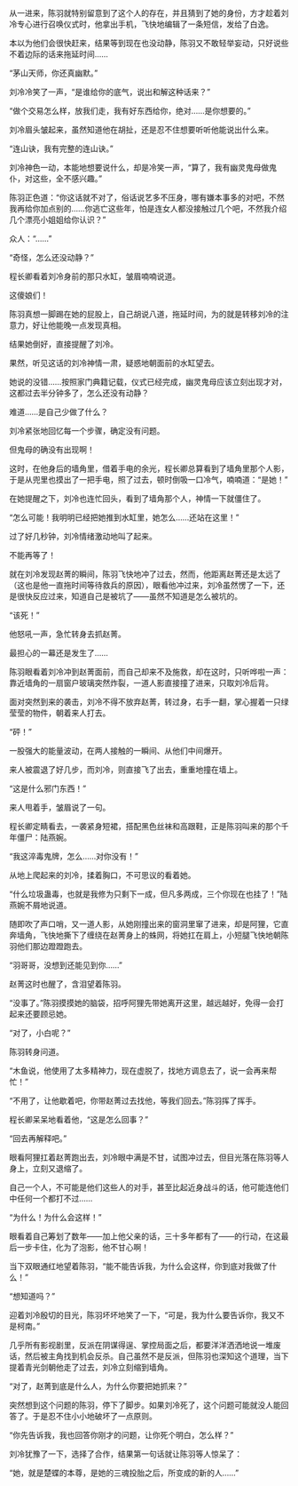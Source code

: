 从一进来，陈羽就特别留意到了这个人的存在，并且猜到了她的身份，方才趁着刘冷专心进行召唤仪式时，他拿出手机，飞快地编辑了一条短信，发给了白逸。

本以为他们会很快赶来，结果等到现在也没动静，陈羽又不敢轻举妄动，只好说些不着边际的话来拖延时间……

“茅山天师，你还真幽默。”

刘冷冷笑了一声，“是谁给你的底气，说出和解这种话来？”

“做个交易怎么样，放我们走，我有好东西给你，绝对……是你想要的。”

刘冷眉头皱起来，虽然知道他在胡扯，还是忍不住想要听听他能说出什么来。

“连山诀，我有完整的连山诀。”

刘冷神色一动，本能地想要说什么，却是冷笑一声，“算了，我有幽灵鬼母做鬼仆，对这些，全不感兴趣。”

陈羽正色道：“你这话就不对了，俗话说艺多不压身，哪有嫌本事多的对吧，不然我再给你加点别的……你逃亡这些年，怕是连女人都没接触过几个吧，不然我介绍几个漂亮小姐姐给你认识？”

众人：“……”

“奇怪，怎么还没动静？”

程长卿看着刘冷身前的那只水缸，皱眉喃喃说道。

这傻娘们！

陈羽真想一脚踢在她的屁股上，自己胡说八道，拖延时间，为的就是转移刘冷的注意力，好让他能晚一点发现真相。

结果她倒好，直接提醒了刘冷。

果然，听见这话的刘冷神情一肃，疑惑地朝面前的水缸望去。

她说的没错……按照家门典籍记载，仪式已经完成，幽灵鬼母应该立刻出现才对，这都过去半分钟多了，怎么还没有动静？

难道……是自己少做了什么？

刘冷紧张地回忆每一个步骤，确定没有问题。

但鬼母的确没有出现啊！

这时，在他身后的墙角里，借着手电的余光，程长卿总算看到了墙角里那个人影，于是从兜里也摸出了一把手电，照了过去，顿时倒吸一口冷气，喃喃道：“是她！”

在她提醒之下，刘冷也连忙回头，看到了墙角那个人，神情一下就僵住了。

“怎么可能！我明明已经把她推到水缸里，她怎么……还站在这里！”

过了好几秒钟，刘冷情绪激动地叫了起来。

不能再等了！

就在刘冷发现赵菁的瞬间，陈羽飞快地冲了过去，然而，他距离赵菁还是太远了（这也是他一直拖时间等待救兵的原因），眼看他冲过来，刘冷虽然愣了一下，还是很快反应过来，知道自己是被坑了——虽然不知道是怎么被坑的。

“该死！”

他怒吼一声，急忙转身去抓赵菁。

最担心的一幕还是发生了……

陈羽眼看着刘冷冲到赵菁面前，而自己却来不及施救，却在这时，只听哗啦一声：靠近墙角的一扇窗户玻璃突然炸裂，一道人影直接撞了进来，只取刘冷后背。

面对突然到来的袭击，刘冷不得不放弃赵菁，转过身，右手一翻，掌心握着一只绿莹莹的物件，朝着来人打去。

“砰！”

一股强大的能量波动，在两人接触的一瞬间、从他们中间爆开。

来人被震退了好几步，而刘冷，则直接飞了出去，重重地撞在墙上。

“这是什么邪门东西！”

来人甩着手，皱眉说了一句。

程长卿定睛看去，一袭紧身短裙，搭配黑色丝袜和高跟鞋，正是陈羽叫来的那个千年僵尸：陆燕婉。

“我这淬毒鬼牌，怎么……对你没有！”

从地上爬起来的刘冷，揉着胸口，不可思议的看着她。

“什么垃圾蛊毒，也就是我修为只剩下一成，但凡多两成，三个你现在也挂了！”陆燕婉不屑地说道。

随即吹了声口哨，又一道人影，从她刚撞出来的窗洞里窜了进来，却是阿狸，它直奔墙角，飞快地撕下了缠绕在赵菁身上的蛛网，将她扛在肩上，小短腿飞快地朝陈羽他们那边蹬蹬跑去。

“羽哥哥，没想到还能见到你……”

赵菁这时也醒了，含泪望着陈羽。

“没事了。”陈羽摸摸她的脑袋，招呼阿狸先带她离开这里，越远越好，免得一会打起来还要顾忌她。

“对了，小白呢？”

陈羽转身问道。

“木鱼说，他使用了太多精神力，现在虚脱了，找地方调息去了，说一会再来帮忙！”

“不用了，让他歇着吧，你带赵菁过去找他，等我们回去。”陈羽挥了挥手。

程长卿呆呆地看着他，“这是怎么回事？”

“回去再解释吧。”

眼看阿狸扛着赵菁跑出去，刘冷眼中满是不甘，试图冲过去，但目光落在陈羽等人身上，立刻又退缩了。

自己一个人，不可能是他们这些人的对手，甚至比起近身战斗的话，他可能连他们中任何一个都打不过……

“为什么！为什么会这样！”

眼看着自己筹划了数年——加上他父亲的话，三十多年都有了——的行动，在这最后一步卡住，化为了泡影，他不甘心啊！

当下双眼通红地望着陈羽，“能不能告诉我，为什么会这样，你到底对我做了什么！”

“想知道吗？”

迎着刘冷殷切的目光，陈羽坏坏地笑了一下，“可是，我为什么要告诉你，我又不是柯南。”

几乎所有影视剧里，反派在阴谋得逞、掌控局面之后，都要洋洋洒洒地说一堆废话，然后被主角找到机会反杀。自己虽然不是反派，但陈羽也深知这个道理，当下提着青光剑朝他走了过去，刘冷立刻缩到墙角。

“对了，赵菁到底是什么人，为什么你要把她抓来？”

突然想到这个问题的陈羽，停下了脚步。如果刘冷死了，这个问题可能就没人能回答了。于是忍不住小小地破坏了一点原则。

“你先告诉我，我也回答你刚才的问题，让你死个明白，怎么样？”

刘冷犹豫了一下，选择了合作，结果第一句话就让陈羽等人惊呆了：

“她，就是楚蝶的本尊，是她的三魂投胎之后，所变成的新的人……”
